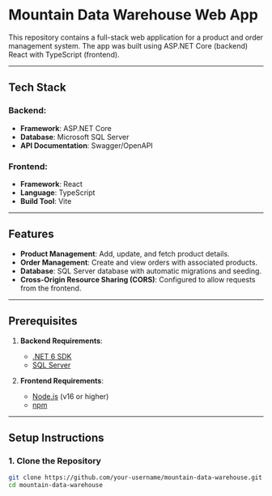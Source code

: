 # Mountain Data Warehouse Web App

This repository contains a full-stack web application for a product and order management system. The app was built using ASP.NET Core (backend) React with TypeScript (frontend).

---

## Tech Stack

### Backend:
- **Framework**: ASP.NET Core
- **Database**: Microsoft SQL Server
- **API Documentation**: Swagger/OpenAPI

### Frontend:
- **Framework**: React
- **Language**: TypeScript
- **Build Tool**: Vite

---

## Features

- **Product Management**: Add, update, and fetch product details.
- **Order Management**: Create and view orders with associated products.
- **Database**: SQL Server database with automatic migrations and seeding.
- **Cross-Origin Resource Sharing (CORS)**: Configured to allow requests from the frontend.

---

## Prerequisites

1. **Backend Requirements**:
   - [.NET 6 SDK](https://dotnet.microsoft.com/download/dotnet/6.0)
   - [SQL Server](https://www.microsoft.com/en-us/sql-server)

2. **Frontend Requirements**:
   - [Node.js](https://nodejs.org/) (v16 or higher)
   - [npm](https://www.npmjs.com/)

---

## Setup Instructions

### 1. Clone the Repository
```bash
git clone https://github.com/your-username/mountain-data-warehouse.git
cd mountain-data-warehouse

